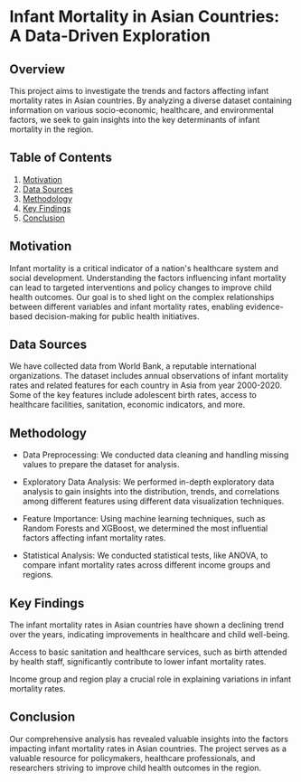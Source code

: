 # Infant Mortality in Asian Countries: A Data-Driven Exploration
## Overview
This project aims to investigate the trends and factors affecting infant mortality rates in Asian countries. By analyzing a diverse dataset containing information on various socio-economic, healthcare, and environmental factors, we seek to gain insights into the key determinants of infant mortality in the region.

## Table of Contents
1. [Motivation](#motivation)
2. [Data Sources](#data-sources)
3. [Methodology](#methodology)
4. [Key Findings](#key-findings)
5. [Conclusion](#conclusion)

## Motivation
Infant mortality is a critical indicator of a nation's healthcare system and social development. Understanding the factors influencing infant mortality can lead to targeted interventions and policy changes to improve child health outcomes. Our goal is to shed light on the complex relationships between different variables and infant mortality rates, enabling evidence-based decision-making for public health initiatives.

## Data Sources
We have collected data from World Bank, a reputable international organizations. The dataset includes annual observations of infant mortality rates and related features for each country in Asia from year 2000-2020. Some of the key features include adolescent birth rates, access to healthcare facilities, sanitation, economic indicators, and more.

## Methodology
- Data Preprocessing: We conducted data cleaning and handling missing values to prepare the dataset for analysis.

- Exploratory Data Analysis: We performed in-depth exploratory data analysis to gain insights into the distribution, trends, and correlations among different features using different data visualization techniques.

- Feature Importance: Using machine learning techniques, such as Random Forests and XGBoost, we determined the most influential factors affecting infant mortality rates.

- Statistical Analysis: We conducted statistical tests, like ANOVA, to compare infant mortality rates across different income groups and regions.

## Key Findings
The infant mortality rates in Asian countries have shown a declining trend over the years, indicating improvements in healthcare and child well-being.

Access to basic sanitation and healthcare services, such as birth attended by health staff, significantly contribute to lower infant mortality rates.

Income group and region play a crucial role in explaining variations in infant mortality rates.

## Conclusion
Our comprehensive analysis has revealed valuable insights into the factors impacting infant mortality rates in Asian countries. The project serves as a valuable resource for policymakers, healthcare professionals, and researchers striving to improve child health outcomes in the region.
